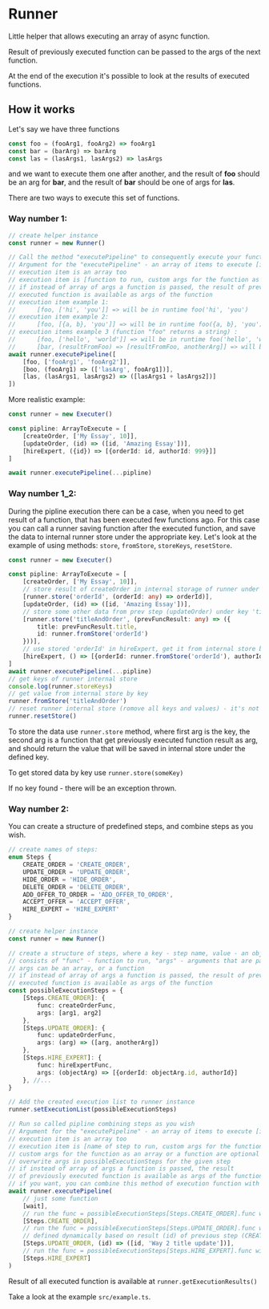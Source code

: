 # Runner

Little helper that allows executing an array of async function.  

Result of previously executed function can be passed to the args of the next function.  

At the end of the execution it's possible to look at the results of executed functions.

## How it works

Let's say we have three functions
```typescript
const foo = (fooArg1, fooArg2) => fooArg1
const bar = (barArg) => barArg
const las = (lasArgs1, lasArgs2) => lasArgs
```
and we want to execute them one after another, 
and the result of **foo** should be an arg for **bar**,
and the result of **bar** should be one of args for **las**.

There are two ways to execute this set of functions.
### Way number 1:
```typescript
// create helper instance
const runner = new Runner()

// Call the method "executePipeline" to consequently execute your functions
// Argument for the "executePipeline" - an array of items to execute [item1, itme2, ...]
// execution item is an array too
// execution item is [function to run, custom args for the function as an array or a function]
// if instead of array of args a function is passed, the result of previously 
// executed function is available as args of the function
// execution item example 1: 
//      [foo, ['hi', 'you']] => will be in runtime foo('hi', 'you')
// execution item example 2: 
//      [foo, [{a, b}, 'you']] => will be in runtime foo({a, b}, 'you')
// execution items example 3 (function "foo" returns a string) : 
//      [foo, ['hello', 'world']] => will be in runtime foo('hello', 'world')
//      [bar, (resultFromFoo) => [resultFromFoo, anotherArg]] => will be in runtime bar(resultFromFoo, anotherArg)
await runner.executePipeline([
    [foo, ['fooArg1', 'fooArg2']],
    [boo, (fooArg1) => (['lasArg', fooArg1])],
    [las, (lasArgs1, lasArgs2) => ([lasArgs1 + lasArgs2])]
])
```
More realistic example:
```typescript
const runner = new Executer()

const pipline: ArrayToExecute = [
    [createOrder, ['My Essay', 10]],
    [updateOrder, (id) => ([id, 'Amazing Essay'])],
    [hireExpert, ({id}) => [{orderId: id, authorId: 999}]]
]

await runner.executePipeline(...pipline)
```

### Way number 1_2:  
During the pipline execution there can be a case, when you need to get result of a function,
that has been executed few functions ago. For this case you can call a runner saving function after the executed function,
and save the data to internal runner store under the appropriate key. Let's look at the example of using methods: `store`, `fromStore`, `storeKeys`, `resetStore`.

```typescript
const runner = new Executer()

const pipline: ArrayToExecute = [
    [createOrder, ['My Essay', 10]],
    // store result of createOrder in internal storage of runner under key 'orderId'
    [runner.store('orderId', (orderId: any) => orderId)],
    [updateOrder, (id) => ([id, 'Amazing Essay'])],
    // store some other data from prev step (updateOrder) under key 'titleAndOrder'
    [runner.store('titleAndOrder', (prevFuncResult: any) => ({
        title: prevFuncResult.title,
        id: runner.fromStore('orderId')
    }))],
    // use stored 'orderId' in hireExpert, get it from internal store by key: runner.fromStore('orderId')
    [hireExpert, () => [{orderId: runner.fromStore('orderId'), authorId: 999}]]
]
await runner.executePipeline(...pipline)
// get keys of runner internal store 
console.log(runner.storeKeys)
// get value from internal store by key
runner.fromStore('titleAndOrder')
// reset runner internal store (romove all keys and values) - it's not necessary, just cleanup example
runner.resetStore()
```

To store the data use `runner.store` method, where first arg is the key, 
the second arg is a function that get previously executed function result as arg, 
and should return the value that will be saved in internal store under the defined key.  

To get stored data by key use `runner.store(someKey)`

If no key found - there will be an exception thrown.

### Way number 2:

You can create a structure of predefined steps, and combine steps as you wish.  
```typescript
// create names of steps:
enum Steps {
    CREATE_ORDER = 'CREATE_ORDER',
    UPDATE_ORDER = 'UPDATE_ORDER',
    HIDE_ORDER = 'HIDE_ORDER',
    DELETE_ORDER = 'DELETE_ORDER',
    ADD_OFFER_TO_ORDER = 'ADD_OFFER_TO_ORDER',
    ACCEPT_OFFER = 'ACCEPT_OFFER',
    HIRE_EXPERT = 'HIRE_EXPERT'
}

// create helper instance
const runner = new Runner()

// create a structure of steps, where a key - step name, value - an object that
// consists of "func" - function to run, "args" - arguments that are passed to func
// args can be an array, or a function
// if instead of array of args a function is passed, the result of previously 
// executed function is available as args of the function
const possibleExecutionSteps = {
    [Steps.CREATE_ORDER]: {
        func: createOrderFunc,
        args: [arg1, arg2]
    },
    [Steps.UPDATE_ORDER]: {
        func: updateOrderFunc,
        args: (arg) => ([arg, anotherArg])
    },
    [Steps.HIRE_EXPERT]: {
        func: hireExpertFunc,
        args: (objectArg) => [{orderId: objectArg.id, authorId}]
    }, //...
}

// Add the created execution list to runner instance
runner.setExecutionList(possibleExecutionSteps)

// Run so called pipline combining steps as you wish
// Argument for the "executePipeline" - an array of items to execute [item1, itme2, ...]
// execution item is an array too
// execution item is [name of step to run, custom args for the function as an array or a function]
// custom args for the function as an array or a function are optional and just 
// overwrite args in possibleExecutionSteps for the given step
// if instead of array of args a function is passed, the result 
// of previously executed function is available as args of the function
// if you want, you can combine this method of execution function with the "way number 1"
await runner.executePipeline(
    // just some function
    [wait],
    // run the func = possibleExecutionSteps[Steps.CREATE_ORDER].func with args = possibleExecutionSteps[Steps.CREATE_ORDER].args
    [Steps.CREATE_ORDER],
    // run the func = possibleExecutionSteps[Steps.UPDATE_ORDER].func with args = (id, 'Way 2 title update') 
    // defined dynamically based on result (id) of previous step (CREATE_ORDER)
    [Steps.UPDATE_ORDER, (id) => ([id, 'Way 2 title update'])],
    // run the func = possibleExecutionSteps[Steps.HIRE_EXPERT].func with args = possibleExecutionSteps[Steps.HIRE_EXPERT].args
    [Steps.HIRE_EXPERT]  
)
```

Result of all executed function is available at `runner.getExecutionResults()`

Take a look at the example `src/example.ts`.